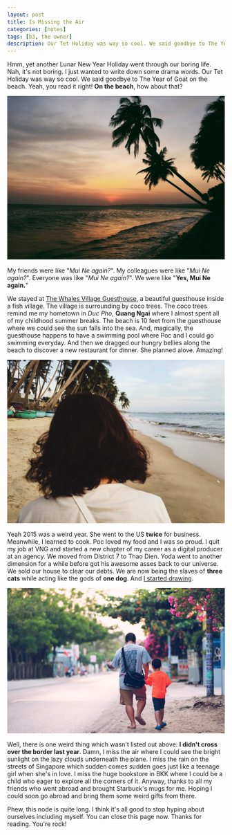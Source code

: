 ```yaml
---
layout: post
title: Is Missing the Air
categories: [notes]
tags: [b3, the owner]
description: Our Tet Holiday was way so cool. We said goodbye to The Year of Goat on beach. Yeah, you read it right! On the beach, how about that?
---
```



Hmm, yet another Lunar New Year Holiday went through our boring life. Nah, it's not boring. I just wanted to write down some drama words. Our Tet Holiday was way so cool. We said goodbye to The Year of Goat on the beach. Yeah, you read it right! __On the beach__, how about that?

![Long time no see the sun falls into the sea](/public/uploads/images/2016-02-22-is-missing-the-air-01.jpg "Long time no see the sun falls into the sea")

My friends were like "_Mui Ne again?_". My colleagues were like "_Mui Ne again?_". Everyone was like "_Mui Ne again?_". We were like "__Yes, Mui Ne again.__"

We stayed at [The Whales Village Guesthouse](https://www.agoda.com/lang-ca-voi-the-whales-village-guesthouse/hotel/phan-thiet-vn.html), a beautiful guesthouse inside a fish village. The village is surrounding by coco trees. The coco trees remind me my hometown in _Duc Pho_, __Quang Ngai__ where I almost spent all of my childhood summer breaks. The beach is 10 feet from the guesthouse where we could see the sun falls into the sea. And, magically, the guesthouse happens to have a swimming pool where Poc and I could go swimming everyday. And then we dragged our hungry bellies along the beach to discover a new restaurant for dinner. She planned alove. Amazing!

![She](/public/uploads/images/2016-02-22-is-missing-the-air-02.jpg "She")

Yeah 2015 was a weird year. She went to the US __twice__ for business. Meanwhile, I learned to cook. Poc loved my food and I was so proud. I quit my job at VNG and started a new chapter of my career as a digital producer at an agency. We moved from District 7 to Thao Dien. Yoda went to another dimension for a while before got his awesome asses back to our universe. We sold our house to clear our debts. We are now being the slaves of __three cats__ while acting like the gods of __one dog__. And [I started drawing](http://ducban.com/facts/2016/01/20/this-is-us/).

![I don't dance but I love to move my happy feet on the road.](/public/uploads/images/2016-02-22-is-missing-the-air-03.jpg "I don't dance but I love to move my happy feet on the road.")

Well, there is one weird thing which wasn't listed out above: __I didn't cross over the border last year__. Damn, I miss the air where I could see the bright sunlight on the lazy clouds underneath the plane. I miss the rain on the streets of Singapore which sudden comes sudden goes just like a teenage girl when she's in love. I miss the huge bookstore in BKK where I could be a child who eager to explore all the corners of it. Anyway, thanks to all my friends who went abroad and brought Starbuck's mugs for me. Hoping I could soon go abroad and bring them some weird gifts from there.

Phew, this node is quite long. I think it's all good to stop hyping about ourselves including myself. You can close this page now. Thanks for reading. You're rock!